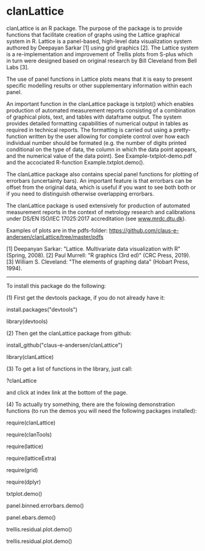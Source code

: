 clanLattice
===========

clanLattice is an R package. The purpose of the package is to provide functions that facilitate creation of graphs using the 
Lattice graphical system in R. Lattice is a panel-based, high-level data visualization system authored by Deepayan Sarkar [1] using grid graphics [2]. The Lattice system is a re-implementation and improvement of Trellis plots from S-plus which in turn were designed based on original research by Bill Cleveland from Bell Labs [3]. 

The use of panel functions in Lattice plots means that it is easy to present specific modelling results or other supplementary information within each panel. 

An important function in the clanLattice package is txtplot() which enables production of
automated measurement reports consisting of a combination of graphical plots, text, and tables with dataframe output. 
The system provides detailed formatting capabilities of numerical output in 
tables as required in technical reports. The formatting is carried out using a pretty-function written by the user allowing for complete control over how each individual number should be formated (e.g. the number of digits printed conditional on the type of data, the column in which the data point appears, and the numerical value of the data point). See Example-txtplot-demo.pdf and the accociated R-function Example.txtplot.demo(). 

The clanLattice package also contains special panel functions for plotting of errorbars (uncertainty bars). An important feature is that errorbars can be offset from the original data, which is useful if you want to see both both or if you need to distinguish otherwise overlapping errorbars. 

The clanLattice package is used extensively for production of automated measurement reports in the context of metrology research and calibrations under DS/EN ISO/IEC 17025:2017 accreditation (see www.mrdc.dtu.dk). 

Examples of plots are in the pdfs-folder:
https://github.com/claus-e-andersen/clanLattice/tree/master/pdfs

[1] Deepanyan Sarkar: "Lattice. Multivariate data visualization with R" (Spring, 2008).
[2] Paul Murrell: "R graphics (3rd ed)" (CRC Press, 2019).
[3] William S. Cleveland: "The elements of graphing data" (Hobart Press, 1994).

-------------

To install this package do the following:

(1) First get the devtools package, if you do not already have it:

install.packages("devtools")

library(devtools)



(2) Then get the clanLattice package from github:

install_github("claus-e-andersen/clanLattice")

library(clanLattice)


(3) To get a list of functions in the library, just call:

?clanLattice

and click at index link at the bottom of the page.

(4) To actually try something, there are the folowing demonstration functions (to run the demos you will need the following packages installed):

require(clanLattice)   

require(clanTools)

require(lattice)

require(latticeExtra)

require(grid)

require(dplyr)



txtplot.demo()

panel.binned.errorbars.demo() 

panel.ebars.demo()

trellis.residual.plot.demo()

trellis.residual.plot.demo()


